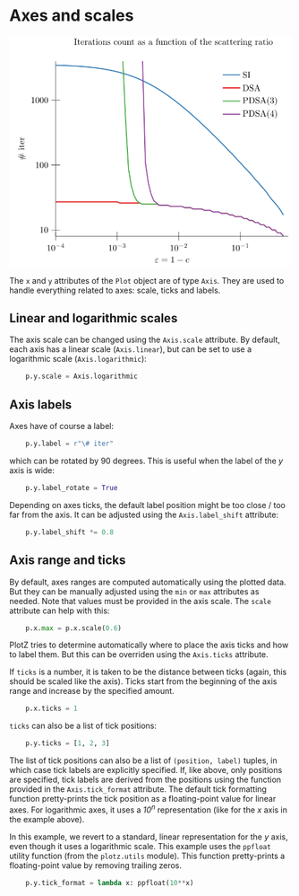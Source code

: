 # Axes and scales

<img src="plot.svg?raw=true&sanitize=true"/>

The `x` and `y` attributes of the `Plot` object are of type `Axis`. They are
used to handle everything related to axes: scale, ticks and labels.


## Linear and logarithmic scales

The axis scale can be changed using the `Axis.scale` attribute. By default, each
axis has a linear scale (`Axis.linear`), but can be set to use a logarithmic
scale (`Axis.logarithmic`):

<!---plotz include("plot.py", "# log scale") -->
```python
    p.y.scale = Axis.logarithmic
```
<!---plotz end -->


## Axis labels

Axes have of course a label:
<!---plotz include("plot.py", "# label") -->
```python
    p.y.label = r"\# iter"
```
<!---plotz end -->

which can be rotated by 90 degrees. This is useful when the label of the *y*
axis is wide:
<!---plotz include("plot.py", "# label rotate") -->
```python
    p.y.label_rotate = True
```
<!---plotz end -->

Depending on axes ticks, the default label position might be too close / too far
from the axis. It can be adjusted using the `Axis.label_shift` attribute:
<!---plotz include("plot.py", "# label shift") -->
```python
    p.y.label_shift *= 0.8
```
<!---plotz end -->


## Axis range and ticks

By default, axes ranges are computed automatically using the plotted data. But
they can be manually adjusted using the `min` or `max` attributes as
needed. Note that values must be provided in the axis scale. The `scale`
attribute can help with this:
<!---plotz include("plot.py", "# range") -->
```python
    p.x.max = p.x.scale(0.6)
```
<!---plotz end -->

PlotZ tries to determine automatically where to place the axis ticks and how to
label them. But this can be overriden using the `Axis.ticks` attribute.

If `ticks` is a number, it is taken to be the distance between ticks (again,
this should be scaled like the axis). Ticks start from the beginning of the axis
range and increase by the specified amount.
<!---plotz include("plot.py", "# ticks: step") -->
```python
    p.x.ticks = 1
```
<!---plotz end -->

`ticks` can also be a list of tick positions:
<!---plotz include("plot.py", "# ticks: list") -->
```python
    p.y.ticks = [1, 2, 3]
```
<!---plotz end -->

The list of tick positions can also be a list of `(position, label)` tuples, in
which case tick labels are explicitly specified. If, like above, only positions
are specified, tick labels are derived from the positions using the function
provided in the `Axis.tick_format` attribute. The default tick formatting
function pretty-prints the tick position as a floating-point value for linear
axes. For logarithmic axes, it uses a *10<sup>n</sup>* representation (like for
the *x* axis in the example above).

In this example, we revert to a standard, linear representation for the *y*
axis, even though it uses a logarithmic scale. This example uses the `ppfloat`
utility function (from the `plotz.utils` module). This function pretty-prints a
floating-point value by removing trailing zeros.
<!---plotz include("plot.py", "# ticks format") -->
```python
    p.y.tick_format = lambda x: ppfloat(10**x)
```
<!---plotz end -->
